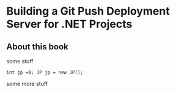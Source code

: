 <link href="https://raw.github.com/jptoto/gitdeploymentbook/master/style.css" rel="stylesheet"></link>

# Building a Git Push Deployment Server for .NET Projects

## About this book
some stuff

<div class="codeblock">

`int jp =0; JP jp = new JP();`

</div>

some more stuff